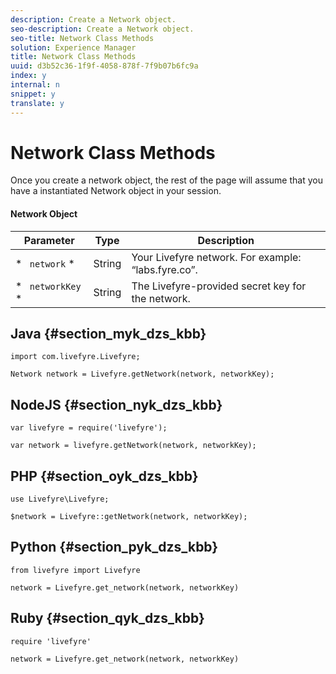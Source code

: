 ```yaml
---
description: Create a Network object.
seo-description: Create a Network object.
seo-title: Network Class Methods
solution: Experience Manager
title: Network Class Methods
uuid: d3b52c36-1f9f-4058-878f-7f9b07b6fc9a
index: y
internal: n
snippet: y
translate: y
---
```


# Network Class Methods

Once you create a network object, the rest of the page will assume that you have a instantiated Network object in your session.

#### Network Object
|  Parameter  | Type  | Description  |
|---|---|---|
|  * ` network` * | String  | Your Livefyre network. For example: “labs.fyre.co”.  |
|  * ` networkKey` * | String  | The Livefyre-provided secret key for the network.  |


## Java {#section_myk_dzs_kbb}


```
import com.livefyre.Livefyre; 
  
Network network = Livefyre.getNetwork(network, networkKey); 

```

## NodeJS {#section_nyk_dzs_kbb}


```
var livefyre = require('livefyre'); 
  
var network = livefyre.getNetwork(network, networkKey); 

```

## PHP {#section_oyk_dzs_kbb}


```
use Livefyre\Livefyre; 
  
$network = Livefyre::getNetwork(network, networkKey); 

```

## Python {#section_pyk_dzs_kbb}


```
from livefyre import Livefyre 
  
network = Livefyre.get_network(network, networkKey) 

```

## Ruby {#section_qyk_dzs_kbb}


```
require 'livefyre' 
  
network = Livefyre.get_network(network, networkKey) 

```
